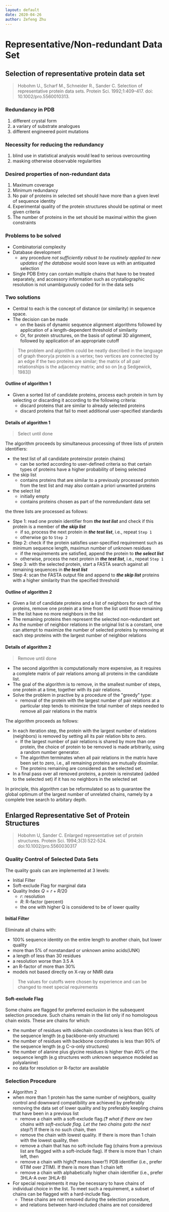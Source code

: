 ```yaml
---
layout: default
date: 2020-04-26
author: Zefeng Zhu
---
```


# Representative/Non-redundant Data Set

## Selection of representative protein data set

> Hobohm U., Scharf M., Schneider R., Sander C. Selection of representative protein data sets. Protein Sci. 1992;1:409–417. doi: 10.1002/pro.5560010313. 

### Redundancy in PDB

1. different crystal form
2. a variary of substrate analogues
3. different engineered point mutations

### Necessity for reducing the redundancy

1. blind use in statistical analysis would lead to serious overcounting
2. masking otherwise observable regularities

### Desired properties of non-redundant data

1. Maximum coverage
2. Minimum redundancy
3. No pair of proteins in selected set should have more than a given level of sequence identity
4. Experimental quality of the protein structures should be optimal or meet given criteria
5. The number of proteins in the set should be maximal within the given constraints

### Problems to be solved

* Combinatorial complexity
* Database development
  * any procedure _not sufficiently robust to be routinely applied to new updates of the database_ would soon leave us with an antiquated selection
* Single PDB Entry can contain multiple chains that have to be treated separately, and accessory information such as crystallographic resolution is not unambiguously coded for in the data sets

### Two solutions

* Central to each is the concept of distance (or similarity) in sequence space.
* The decision can be made
  * on the basis of dynamic sequence alignment algorithms followed by application of a length-dependent threshold of similarity
  * Or, for protein structures, on the basis of optimal 3D alignment, followed by application of an appropriate cutoff

> The problem and algorithm could be neatly dsecribed in the language of graph theory(a protein is a vertex; two vertices are connected by an edge if the two proteins are similar; the matrix of all pair relationships is the adjacency matrix; and so on [e.g Sedgewick, 1983])

#### Outline of algorithm 1

* Given a sorted list of candidate proteins, process each protein in turn by selecting or discarding it according to the following criteria:
  * discard proteins that are similar to already selected proteins
  * discard proteins that fail to meet additional user-specified standards

#### Details of algorithm 1

> Select until done

The algorithm proceeds by simultaneous processing of three lists of protein identifiers:

* the test list of all candidate proteins(or protein chains)
  * can be sorted according to user-defined criteria so that certain types of proteins have a higher probability of being selected
* the skip list
  * contains proteins that are similar to a previously processed protein from the test list and may also contain a priori unwanted proteins
* the select list
  * initially empty
  * contains proteins chosen as part of the nonredundant data set

the three lists are processed as follows:

* Stpe 1: read one protein identifier from ***the test list*** and check if this protein is a member of ***the skip list***
  * if so, process the next protein in ***the test list***, i.e., repeat `Step 1`
  * otherwise go to `Step 2`
* Step 2: check if the protein satisfies user-specified requirement such as minimum sequence length, maximun number of unknown residues
  * if the requirements are satisfied, append the protein to ***the select list***
  * otherwise, process the next protein in ***the test list***, i.e., repeat `Step 1`
* Step 3: with the selected protein, start a FASTA search against all remaining sequences in ***the test list***
* Step 4: scan the FASTA output file and append to ***the skip list*** proteins with a higher similarity than the specified threshold

#### Outline of algorithm 2

* Given a list of candidate proteins and a list of neighbors for each of the proteins, remove one protein at a time from the list until those remaining in the list have no more neighbors in the list
* The remaining proteins then represent the selected non-redundant set
* As the number of neighbor relations in the original list is a constant, one can attempt to maximize the number of selected proteins by removing at each step proteins with the largest number of neighbor relations

#### Details of algorithm 2

> Remove until done

* The second algorithm is computationally more expensive, as it requires a complete matrix of pair relations among all proteins in the candidate list.
* The goal of the algorithm is to remove, in the smallest number of steps, one protein at a time, together with its pair relations.
* Solve the problem in practive by a procedure of the "greedy" type:
  * removal of the protein with the largest number of pair relations at a particular step tends to minimize the total number of steps needed to remove all pair relations in the matrix

The algorithm proceeds as follows:

* In each iteration step, the protein with the largest number of relations (neighbors) is removed by setting all its pair relation bits to zero.
  * If the largest number of pair relations is shared by more than one protein, the choice of protein to be removed is made arbitrarily, using a random number generator.
  * The algorithm terminates when all pair relations in the matrix have been set to zero, i.e., all remaining proteins are mutually dissimilar.
  * The proteins remaining are considered as the selected set.
* In a final pass over all removed proteins, a protein is reinstated (added to the selected set) if it has no neighbors in the selected set

In principle, this algorithm can be reformulated so as to guarantee the global optimum of the largest number of unrelated  chains, namely by a complete tree search to arbitary depth.

## Enlarged Representative Set of Protein Structures

> Hobohm U, Sander C. Enlarged representative set of protein structures. Protein Sci. 1994;3(3):522‐524. doi:10.1002/pro.5560030317

### Quality Control of Selected Data Sets

The quality goals can are implemented at 3 levels:

* Initial Filter
* Soft-exclude Flag for marginal data
* Quality Index $Q=r+R/20$
  * $r$: resolution
  * $R$: R-factor (percent)
  * the one with higher Q is considered to be of lower quality

#### Initial Filter

Eliminate all chains with:

* 100% sequence identity on the entire length to another chain, but lower quality
* more than 5% of nonstandard or unknown amino acids(UNK)
* a length of less than 30 residues
* a resolution worse than 3.5 A
* an R-factor of more than 30%
* models not based directly on X-ray or NMR data

> The values for cutoffs were chosen by experience and can be changed to meet special requirements

#### Soft-exclude Flag

Some chains are flagged for preferred exclusion in the subsequent selection procedure. Such chains remain in the list only if no homologous chain exists. These are chains for which:

* the number of residues with sidechain coordinates is less than 90% of the sequence length (e.g backbone-only structure)
* the number of residues with backbone coordinates is less than 90% of the sequence length (e.g C-α-only structures)
* the number of alanine plus glycine residues is higher than 40% of the sequence length (e.g structures woth unknown sequence modeled as polyalanine)
* no data for resolution or R-factor are available

### Selection Procedure

* Algorithm 2
* when more than 1 protein has the same number of neighbors, quality control and downward compatibility are achieved by preferably removing the data set of lower quality and by preferably keepling chains that have been in a previous list
  * remove a chain with a soft-exclude flag.(**?** _what if there are two chains with soft-exclude flag. Let the two chains goto the next step?_) If there is no such chain, then
  * remove the chain with lowest quality. If there is more than 1 chain with the lowest quality, then
  * remove a chain that has no soft-include flag (chains from a previous list are flagged with a soft-include flag). If there is more than 1 chain left, then
  * remove a chain with high(**?** means lower?) PDB identifier (i.e., prefer 6TIM over 2TIM). If there is more than 1 chain left
  * remove a chain with alphabetically higher chain identifier (i.e., prefer 3HLA-A over 3HLA-B)
* For special requirements it may be necessary to have chains of individual choice in the list. To meet such a requirement, a subset of chains can be flagged with a hard-include flag.
  * These chains are not removed during the selection procedure, 
  * and relations between hard-included chains are not considered